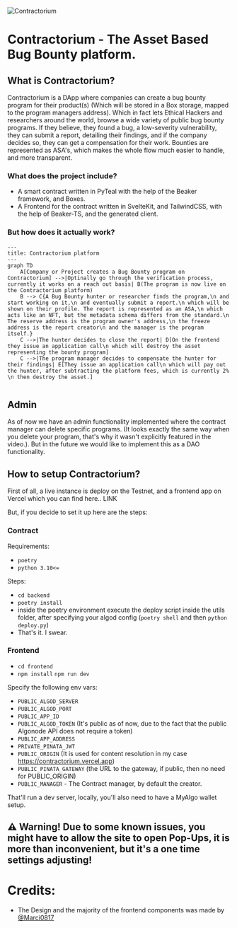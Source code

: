 ![Contractorium](https://cdn.discordapp.com/attachments/375333831496040458/1072150670913831003/Screenshot_2023-02-06_at_14.43.41.png)
# Contractorium - The Asset Based Bug Bounty platform.
## What is Contractorium?
Contractorium is a DApp where companies can create a bug bounty program for their product(s) (Which will be stored in a Box storage, mapped to the program managers address). Which in fact lets Ethical Hackers and researchers around the world, browse a wide variety of public bug bounty programs. If they believe, they found a bug, a low-severity vulnerability, they can submit a report, detailing their findings, and if the company decides so, they can get a compensation for their work. Bounties are represented as ASA's, which makes the whole flow much easier to handle, and more transparent.

### What does the project include?
 - A smart contract written in PyTeal with the help of the Beaker framework, and Boxes.
 - A Frontend for the contract written in SvelteKit, and TailwindCSS, with the help of Beaker-TS, and the generated client.

### But how does it actually work?
```mermaid
---
title: Contractorium platform
---
graph TD
    A[Company or Project creates a Bug Bounty program on Contractorium] -->|Optinally go through the verification process, currently it works on a reach out basis| B(The program is now live on the Contractorium platform)
    B --> C{A Bug Bounty hunter or researcher finds the program,\n and start working on it,\n and eventually submit a report.\n which will be shown on their profile. The report is represented as an ASA,\n which acts like an NFT, but the metadata schema differs from the standard.\n The reserve address is the program owner's address,\n the freeze address is the report creator\n and the manager is the program itself.}
    C -->|The hunter decides to close the report| D[On the frontend they issue an application call\n which will destroy the asset representing the bounty program]
    C -->|The program manager decides to compensate the hunter for their findings| E[They issue an application call\n which will pay out the hunter, after subtracting the platform fees, which is currently 2% \n then destroy the asset.]
  
```
## Admin
As of now we have an admin functionality implemented where the contract manager can delete specific programs. (It looks exactly the same way when you delete your program, that's why it wasn't explicitly featured in the video.). But in the future we would like to implement this as a DAO functionality.

## How to setup Contractorium?
First of all, a live instance is deploy on the Testnet, and a frontend app on Vercel which you can find here.. LINK

But, if you decide to set it up here are the steps:
### Contract
Requirements:
 - `poetry`
 - `python 3.10<=`

Steps:
- `cd backend`
- `poetry install`
- inside the poetry environment execute the deploy script inside the utils folder, after specifying your algod config (`poetry shell` and then `python deploy.py`)
- That's it. I swear.

### Frontend
- `cd frontend`
- `npm install`
 `npm run dev`


Specify the following env vars:
 - `PUBLIC_ALGOD_SERVER`
 - `PUBLIC_ALGOD_PORT`
 - `PUBLIC_APP_ID`
 - `PUBLIC_ALGOD_TOKEN` (It's public as of now, due to the fact that the public Algonode API does not require a token)
 - `PUBLIC_APP_ADDRESS`
 - `PRIVATE_PINATA_JWT`
 - `PUBLIC_ORIGIN` (It is used for content resolution in my case https://contractorium.vercel.app)
 - `PUBLIC_PINATA_GATEWAY` (the URL to the gateway, if public, then no need for PUBLIC_ORIGIN)
 - `PUBLIC_MANAGER` - The Contract manager, by default the creator.

That'll run a dev server, locally, you'll also need to have a MyAlgo wallet setup.
## ⚠️ Warning! Due to some known issues, you might have to allow the site to open Pop-Ups, it is more than inconvenient, but it's a one time settings adjusting!
# Credits:
- The Design and the majority of the frontend components was made by [@Marci0817](https://github.com/Marci0817)
